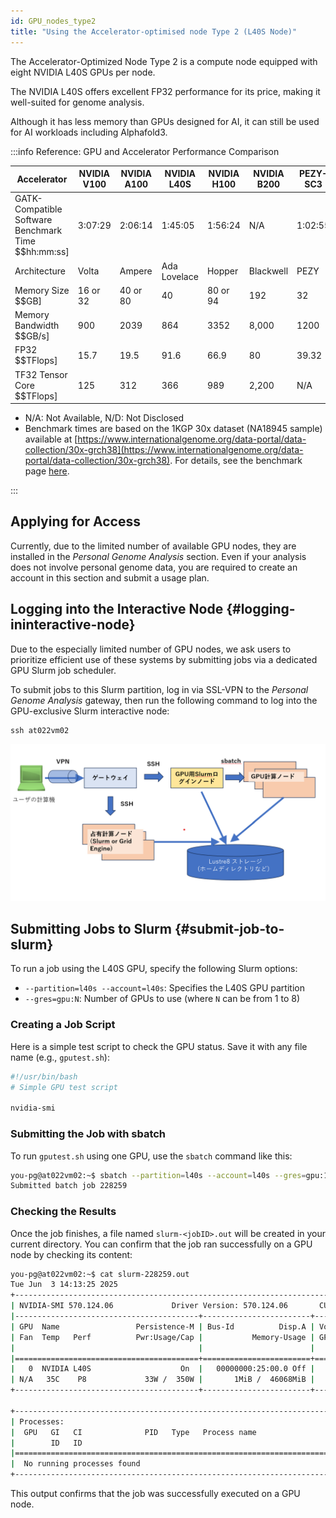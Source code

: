 ```yaml
---
id: GPU_nodes_type2
title: "Using the Accelerator-optimised node Type 2 (L40S Node)"
---
```



The Accelerator-Optimized Node Type 2 is a compute node equipped with eight NVIDIA L40S GPUs per node.

The NVIDIA L40S offers excellent FP32 performance for its price, making it well-suited for genome analysis.

Although it has less memory than GPUs designed for AI, it can still be used for AI workloads including Alphafold3.

:::info Reference: GPU and Accelerator Performance Comparison

| Accelerator                                           | NVIDIA V100 | NVIDIA A100 | NVIDIA L40S  | NVIDIA H100 | NVIDIA B200 | PEZY-SC3 |
| ----------------------------------------------------- | ----------- | ----------- | ------------ | ----------- | ----------- | -------- |
| GATK-Compatible Software Benchmark Time $$hh\:mm\:ss] | 3:07:29     | 2:06:14     | 1:45:05      | 1:56:24     | N/A         | 1:02:55  |
| Architecture                                          | Volta       | Ampere      | Ada Lovelace | Hopper      | Blackwell   | PEZY     |
| Memory Size $$GB]                                     | 16 or 32    | 40 or 80    | 40           | 80 or 94    | 192         | 32       |
| Memory Bandwidth $$GB/s]                              | 900         | 2039        | 864          | 3352        | 8,000       | 1200     |
| FP32 $$TFlops]                                        | 15.7        | 19.5        | 91.6         | 66.9        | 80          | 39.32    |
| TF32 Tensor Core $$TFlops]                            | 125         | 312         | 366          | 989         | 2,200       | N/A      |

- N/A: Not Available, N/D: Not Disclosed
- Benchmark times are based on the 1KGP 30x dataset (NA18945 sample) available at [https://www.internationalgenome.org/data-portal/data-collection/30x-grch38](https://www.internationalgenome.org/data-portal/data-collection/30x-grch38).
  For details, see the benchmark page [here](https://sc.ddbj.nig.ac.jp/advanced_guides/benchmark_parabricks).

:::

## Applying for Access

Currently, due to the limited number of available GPU nodes, they are installed in the *Personal Genome Analysis* section.
Even if your analysis does not involve personal genome data, you are required to create an account in this section and submit a usage plan.

## Logging into the Interactive Node {#logging-ininteractive-node}

Due to the especially limited number of GPU nodes, we ask users to prioritize efficient use of these systems by submitting jobs via a dedicated GPU Slurm job scheduler.

To submit jobs to this Slurm partition, log in via SSL-VPN to the *Personal Genome Analysis* gateway, then run the following command to log into the GPU-exclusive Slurm interactive node:

```
ssh at022vm02
```

![](pg_gpu_slurm.png)

## Submitting Jobs to Slurm {#submit-job-to-slurm}

To run a job using the L40S GPU, specify the following Slurm options:

- `--partition=l40s --account=l40s`: Specifies the L40S GPU partition
- `--gres=gpu:N`: Number of GPUs to use (where `N` can be from 1 to 8)

### Creating a Job Script

Here is a simple test script to check the GPU status. Save it with any file name (e.g., `gputest.sh`):

```bash
#!/usr/bin/bash
# Simple GPU test script

nvidia-smi
```

### Submitting the Job with sbatch

To run `gputest.sh` using one GPU, use the `sbatch` command like this:

```bash
you-pg@at022vm02:~$ sbatch --partition=l40s --account=l40s --gres=gpu:1 gputest.sh
Submitted batch job 228259
```

### Checking the Results

Once the job finishes, a file named `slurm-<jobID>.out` will be created in your current directory. You can confirm that the job ran successfully on a GPU node by checking its content:

```bash
you-pg@at022vm02:~$ cat slurm-228259.out
Tue Jun  3 14:13:25 2025
+-----------------------------------------------------------------------------------------+
| NVIDIA-SMI 570.124.06             Driver Version: 570.124.06       CUDA Version: 12.8  |
|-----------------------------------------+------------------------+----------------------+
| GPU  Name                 Persistence-M | Bus-Id          Disp.A | Volatile Uncorr. ECC |
| Fan  Temp   Perf          Pwr:Usage/Cap |           Memory-Usage | GPU-Util  Compute M. |
|                                         |                        |            MIG M.     |
|=========================================+========================+======================|
|   0  NVIDIA L40S                    On  |   00000000:25:00.0 Off |                 0     |
| N/A   35C    P8             33W /  350W |       1MiB /  46068MiB |   0%      Default     |
+-----------------------------------------+------------------------+----------------------+

+-----------------------------------------------------------------------------------------+
| Processes:                                                                              |
|  GPU   GI   CI              PID   Type   Process name                        GPU Memory |
|        ID   ID                                                             Usage        |
|=========================================================================================|
|  No running processes found                                                           |
+-----------------------------------------------------------------------------------------+
```

This output confirms that the job was successfully executed on a GPU node.


